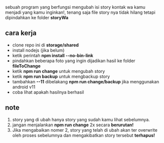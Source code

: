 sebuah program yang berfungsi mengubah isi story kontak wa kamu menjadi yang kamu inginkan!, tenang saja file story nya tidak hilang tetapi dipindahkan ke folder <b>storyWa</b>

## cara kerja
* clone repo ini di <b>storage/shared</b>
* install nodejs (jika belum)
* ketik perintah <b>npm install --no-bin-link</b>
* pindahkan beberapa foto yang ingin dijadikan hasil ke folder <b>fileToChange</b>
* ketik <b>npm run change</b> untuk mengubah story
* ketik <b>npm run backup</b> untuk mengbackup story
* tambahkan <b>--11</b> dibelakang <b>npm run change/backup</b> jika menggunakan android v11
* coba lihat apakah hasilnya berhasil
## note
1. story yang di ubah hanya story yang sudah kamu lihat sebelumnya.
2. jangan menjalankan <b>npm run change</b> 2x secara <b>berurutan!</b>
3. Jika mengabaikan nomer 2, story yang telah di ubah akan ter overwrite oleh proses sebelumnya dan mengakibatkan story tersebut <b>terhapus!</b>